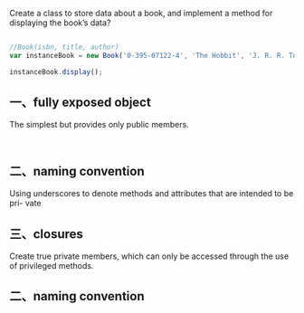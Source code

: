 
Create a class to store data about a book, and implement a method for displaying the book’s data?


```javascript

//Book(isbn, title, author)
var instanceBook = new Book('0-395-07122-4', 'The Hobbit', 'J. R. R. Tolkien')

instanceBook.display();

```

## 一、fully exposed object

The simplest but provides only public members.

```javascript



```

## 二、naming convention

Using underscores to denote methods and attributes that are intended to be pri- vate

## 三、closures

Create true private members, which can only be accessed through the use of privileged methods.
## 二、naming convention
